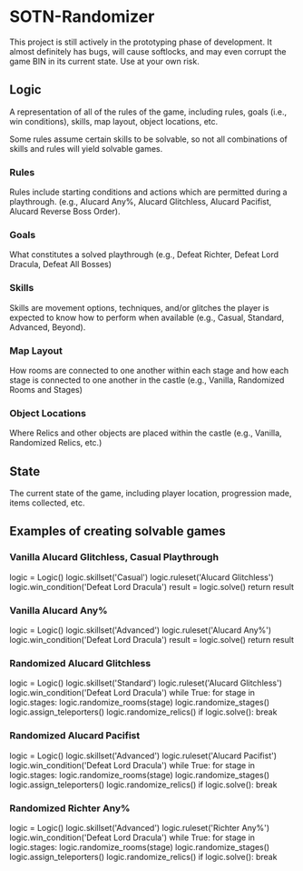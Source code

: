 # SOTN-Randomizer

This project is still actively in the prototyping phase of development. It almost definitely has bugs, will cause softlocks, and may even corrupt the game BIN in its current state. Use at your own risk.

## Logic

A representation of all of the rules of the game, including rules, goals (i.e., win conditions), skills, map layout, object locations, etc.

Some rules assume certain skills to be solvable, so not all combinations of skills and rules will yield solvable games.

### Rules

Rules include starting conditions and actions which are permitted during a playthrough. (e.g., Alucard Any%, Alucard Glitchless, Alucard Pacifist, Alucard Reverse Boss Order).

### Goals

What constitutes a solved playthrough (e.g., Defeat Richter, Defeat Lord Dracula, Defeat All Bosses)

### Skills

Skills are movement options, techniques, and/or glitches the player is expected to know how to perform when available (e.g., Casual, Standard, Advanced, Beyond).

### Map Layout

How rooms are connected to one another within each stage and how each stage is connected to one another in the castle (e.g., Vanilla, Randomized Rooms and Stages)

### Object Locations

Where Relics and other objects are placed within the castle (e.g., Vanilla, Randomized Relics, etc.)

## State

The current state of the game, including player location, progression made, items collected, etc.

## Examples of creating solvable games

### Vanilla Alucard Glitchless, Casual Playthrough

logic = Logic()
logic.skillset('Casual')
logic.ruleset('Alucard Glitchless')
logic.win_condition('Defeat Lord Dracula')
result = logic.solve()
return result

### Vanilla Alucard Any%

logic = Logic()
logic.skillset('Advanced')
logic.ruleset('Alucard Any%')
logic.win_condition('Defeat Lord Dracula')
result = logic.solve()
return result

### Randomized Alucard Glitchless

logic = Logic()
logic.skillset('Standard')
logic.ruleset('Alucard Glitchless')
logic.win_condition('Defeat Lord Dracula')
while True:
    for stage in logic.stages:
        logic.randomize_rooms(stage)
    logic.randomize_stages()
    logic.assign_teleporters()
    logic.randomize_relics()
    if logic.solve():
        break

### Randomized Alucard Pacifist

logic = Logic()
logic.skillset('Advanced')
logic.ruleset('Alucard Pacifist')
logic.win_condition('Defeat Lord Dracula')
while True:
    for stage in logic.stages:
        logic.randomize_rooms(stage)
    logic.randomize_stages()
    logic.assign_teleporters()
    logic.randomize_relics()
    if logic.solve():
        break

### Randomized Richter Any%

logic = Logic()
logic.skillset('Advanced')
logic.ruleset('Richter Any%')
logic.win_condition('Defeat Lord Dracula')
while True:
    for stage in logic.stages:
        logic.randomize_rooms(stage)
    logic.randomize_stages()
    logic.assign_teleporters()
    logic.randomize_relics()
    if logic.solve():
        break